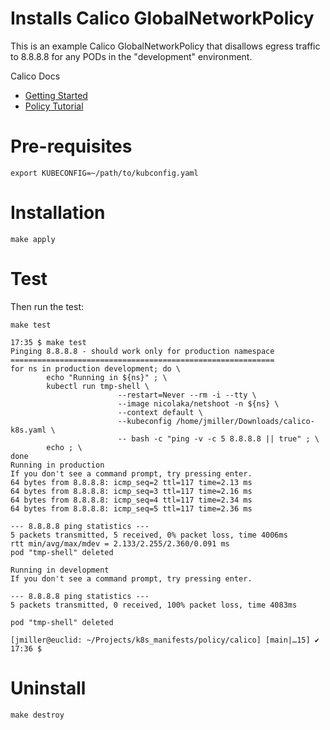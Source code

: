 # Installs Calico GlobalNetworkPolicy

This is an example Calico GlobalNetworkPolicy that disallows egress traffic to 8.8.8.8 for any
PODs in the "development" environment.

Calico Docs
- [Getting Started](https://projectcalico.docs.tigera.io/security/calico-network-policy)
- [Policy Tutorial](https://docs.projectcalico.org/security/tutorials/calico-policy)

# Pre-requisites

```shell
export KUBECONFIG=~/path/to/kubconfig.yaml
```

# Installation

```shell
make apply
```

# Test

Then run the test:

```shell
make test
```

```shell
17:35 $ make test
Pinging 8.8.8.8 - should work only for production namespace
===========================================================
for ns in production development; do \
        echo "Running in ${ns}" ; \
        kubectl run tmp-shell \
                        --restart=Never --rm -i --tty \
                        --image nicolaka/netshoot -n ${ns} \
                        --context default \
                        --kubeconfig /home/jmiller/Downloads/calico-k8s.yaml \
                        -- bash -c "ping -v -c 5 8.8.8.8 || true" ; \
        echo ; \
done
Running in production
If you don't see a command prompt, try pressing enter.
64 bytes from 8.8.8.8: icmp_seq=2 ttl=117 time=2.13 ms
64 bytes from 8.8.8.8: icmp_seq=3 ttl=117 time=2.16 ms
64 bytes from 8.8.8.8: icmp_seq=4 ttl=117 time=2.34 ms
64 bytes from 8.8.8.8: icmp_seq=5 ttl=117 time=2.36 ms

--- 8.8.8.8 ping statistics ---
5 packets transmitted, 5 received, 0% packet loss, time 4006ms
rtt min/avg/max/mdev = 2.133/2.255/2.360/0.091 ms
pod "tmp-shell" deleted

Running in development
If you don't see a command prompt, try pressing enter.

--- 8.8.8.8 ping statistics ---
5 packets transmitted, 0 received, 100% packet loss, time 4083ms

pod "tmp-shell" deleted

[jmiller@euclid: ~/Projects/k8s_manifests/policy/calico] [main|…15] ✔
17:36 $
```

# Uninstall

```shell
make destroy
```
